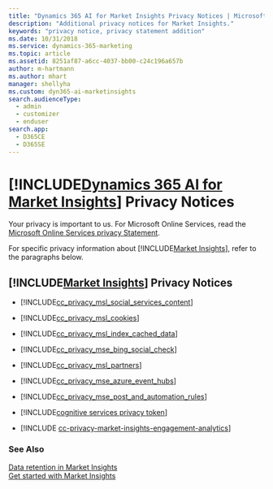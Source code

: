 ```yaml
---
title: "Dynamics 365 AI for Market Insights Privacy Notices | Microsoft Docs"
description: "Additional privacy notices for Market Insights."
keywords: "privacy notice, privacy statement addition"
ms.date: 10/31/2018
ms.service: dynamics-365-marketing
ms.topic: article
ms.assetid: 8251af87-a6cc-4037-bb00-c24c196a657b
author: m-hartmann
ms.author: mhart
manager: shellyha
ms.custom: dyn365-ai-marketinsights
search.audienceType: 
  - admin
  - customizer
  - enduser
search.app: 
  - D365CE
  - D365SE
---
```


# [!INCLUDE[Dynamics 365 AI for Market Insights](../includes/pn-market-insights-long.md)] Privacy Notices

Your privacy is important to us. For Microsoft Online Services, read the [Microsoft Online Services privacy Statement](http://go.microsoft.com/fwlink/p/?LinkID=389041).  

For specific privacy information about [!INCLUDE[Market Insights](../includes/pn-market-insights-short.md)], refer to the paragraphs below.

## [!INCLUDE[Market Insights](../includes/pn-market-insights-short.md)] Privacy Notices

- [!INCLUDE[cc_privacy_msl_social_services_content](../includes/cc-privacy-market-insights-social-services-content.md)]  

- [!INCLUDE[cc_privacy_msl_cookies](../includes/cc-privacy-market-insights-cookies.md)]  

- [!INCLUDE[cc_privacy_msl_index_cached_data](../includes/cc-privacy-market-insights-index-cached-data.md)]  

- [!INCLUDE[cc_privacy_mse_bing_social_check](../includes/cc-privacy-market-insights-bing-social-check.md)]  

- [!INCLUDE[cc_privacy_msl_partners](../includes/cc-privacy-market-insights-partners.md)]  

- [!INCLUDE[cc_privacy_mse_azure_event_hubs](../includes/cc-privacy-market-insights-azure-event-hubs.md)]  

- [!INCLUDE[cc_privacy_mse_post_and_automation_rules](../includes/cc-privacy-market-insights-post-and-automation-rules.md)]  

- [!INCLUDE[cognitive services privacy token](../includes/cc-privacy-market-insights-cognitive-services.md)]

- [!INCLUDE [cc-privacy-market-insights-engagement-analytics](../includes/cc-privacy-market-insights-engagement-analytics.md)]

### See Also

 [Data retention in Market Insights](data-retention.md)  
 [Get started with Market Insights](get-started.md)
